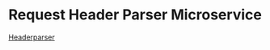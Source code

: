 # Request Header Parser Microservice

[Headerparser](https://boilerplate-project-headerparser.jansafronov.repl.co/)
